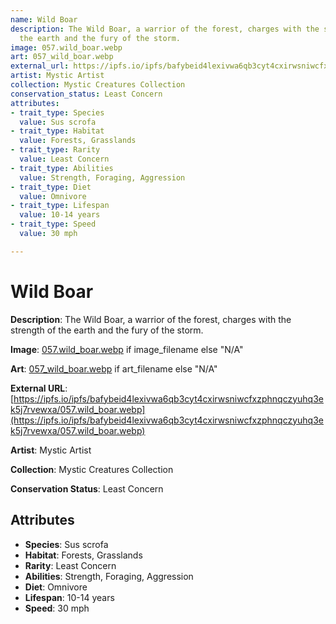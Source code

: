 ```yaml
---
name: Wild Boar
description: The Wild Boar, a warrior of the forest, charges with the strength of
  the earth and the fury of the storm.
image: 057.wild_boar.webp
art: 057_wild_boar.webp
external_url: https://ipfs.io/ipfs/bafybeid4lexivwa6qb3cyt4cxirwsniwcfxzphnqczyuhq3ek5j7rvewxa/057.wild_boar.webp
artist: Mystic Artist
collection: Mystic Creatures Collection
conservation_status: Least Concern
attributes:
- trait_type: Species
  value: Sus scrofa
- trait_type: Habitat
  value: Forests, Grasslands
- trait_type: Rarity
  value: Least Concern
- trait_type: Abilities
  value: Strength, Foraging, Aggression
- trait_type: Diet
  value: Omnivore
- trait_type: Lifespan
  value: 10-14 years
- trait_type: Speed
  value: 30 mph

---
```


# Wild Boar

**Description**: The Wild Boar, a warrior of the forest, charges with the strength of the earth and the fury of the storm.

**Image**: [057.wild_boar.webp](./057.wild_boar.webp) if image_filename else "N/A"

**Art**: [057_wild_boar.webp](./057_wild_boar.webp) if art_filename else "N/A"

**External URL**: [https://ipfs.io/ipfs/bafybeid4lexivwa6qb3cyt4cxirwsniwcfxzphnqczyuhq3ek5j7rvewxa/057.wild_boar.webp](https://ipfs.io/ipfs/bafybeid4lexivwa6qb3cyt4cxirwsniwcfxzphnqczyuhq3ek5j7rvewxa/057.wild_boar.webp)

**Artist**: Mystic Artist

**Collection**: Mystic Creatures Collection

**Conservation Status**: Least Concern

## Attributes
- **Species**: Sus scrofa
- **Habitat**: Forests, Grasslands
- **Rarity**: Least Concern
- **Abilities**: Strength, Foraging, Aggression
- **Diet**: Omnivore
- **Lifespan**: 10-14 years
- **Speed**: 30 mph
